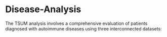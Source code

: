 # Disease-Analysis
The TSUM analysis involves a comprehensive evaluation of patients diagnosed with autoimmune diseases using three interconnected datasets: 
